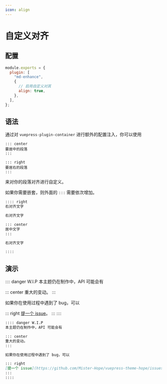```yaml
---
icon: align
---
```


# 自定义对齐

## 配置

```js {6}
module.exports = {
  plugin: [
    "md-enhance",
    {
      // 启用自定义对其
      align: true,
    },
  ],
};
```

## 语法

通过对 `vuepress-plugin-container` 进行额外的配置注入，你可以使用

    ::: center
    要居中的段落
    :::

    ::: right
    要居右的段落
    :::

来对你的段落对齐进行自定义。

如果你需要嵌套，则外面的 `:::` 需要依次增加。

```md
:::: right
右对齐文字

右对齐文字

::: center
居中文字
:::

右对齐文字

::::
```

## 演示

:::: danger W.I.P
本主题仍在制作中，API 可能会有

::: center
重大的变动。
:::

如果你在使用过程中遇到了 bug，可以

::: right
[提一个 issue](https://github.com/Mister-Hope/vuepress-theme-hope/issues)。
:::
::::

```md
:::: danger W.I.P
本主题仍在制作中，API 可能会有

::: center
重大的变动。
:::

如果你在使用过程中遇到了 bug，可以

::: right
[提一个 issue](https://github.com/Mister-Hope/vuepress-theme-hope/issues)。
:::
::::
```

